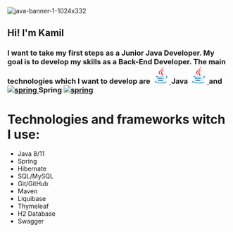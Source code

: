 
![java-banner-1-1024x332](https://user-images.githubusercontent.com/36209711/164946991-c6c9ec71-c3bc-4ba3-8529-97c176d1568f.png)

## Hi! I'm Kamil
### I want to take my first steps as a Junior Java Developer. My goal is to develop my skills as a Back-End Developer. The main technologies which I want to develop are  <a href="https://www.java.com" target="_blank" rel="noreferrer"> <img src="https://raw.githubusercontent.com/devicons/devicon/master/icons/java/java-original.svg" alt="java" width="40" height="40"/> </a> Java <a href="https://www.java.com" target="_blank" rel="noreferrer"> <img src="https://raw.githubusercontent.com/devicons/devicon/master/icons/java/java-original.svg" alt="java" width="40" height="40"/> </a> and  <a href="https://spring.io/" target="_blank" rel="noreferrer"> <img src="https://www.vectorlogo.zone/logos/springio/springio-icon.svg" alt="spring" width="40" height="40"/> </a> Spring  <a href="https://spring.io/" target="_blank" rel="noreferrer"> <img src="https://www.vectorlogo.zone/logos/springio/springio-icon.svg" alt="spring" width="40" height="40"/> </a>

# Technologies and frameworks witch I use:

* Java 8/11
* Spring
* Hibernate
* SQL/MySQL
* Git/GitHub
* Maven
* Liquibase
* Thymeleaf
* H2 Database
* Swagger




